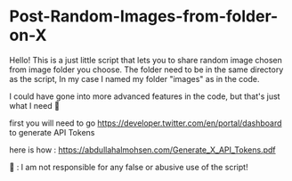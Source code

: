 # Post-Random-Images-from-folder-on-X

Hello! This is a just little script that lets you to share random image chosen from image folder you choose.
The folder need to be in the same directory as the script, In my case I named my folder "images" as in the code.

I could have gone into more advanced features in the code, but that's just what I need 🌚

first you will need to go https://developer.twitter.com/en/portal/dashboard to generate API Tokens

here is how : https://abdullahalmohsen.com/Generate_X_API_Tokens.pdf

🔴 : I am not responsible for any false or abusive use of the script!


